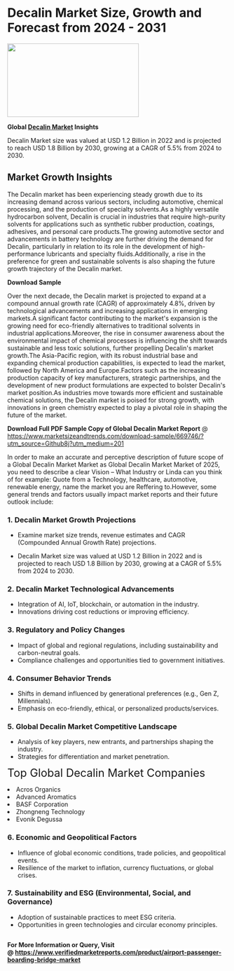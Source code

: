 <H1>Decalin Market Size, Growth and Forecast from 2024 - 2031</H1><img class="aligncenter size-medium wp-image-584254" src="https://thirdeyenews.in/wp-content/uploads/2024/09/Global-Market-Research-300x168.jpeg" alt="" width="300" height="168" /><p><strong>Global&nbsp;<a href="https://www.marketsizeandtrends.com/download-sample/669746/?utm_source=Github8j?utm_medium=201">Decalin Market</a> Insights</strong></p><p>Decalin Market size was valued at USD 1.2 Billion in 2022 and is projected to reach USD 1.8 Billion by 2030, growing at a CAGR of 5.5% from 2024 to 2030.</p><p><h2>Market Growth Insights</h2> <p>The Decalin market has been experiencing steady growth due to its increasing demand across various sectors, including automotive, chemical processing, and the production of specialty solvents.As a highly versatile hydrocarbon solvent, Decalin is crucial in industries that require high-purity solvents for applications such as synthetic rubber production, coatings, adhesives, and personal care products.The growing automotive sector and advancements in battery technology are further driving the demand for Decalin, particularly in relation to its role in the development of high-performance lubricants and specialty fluids.Additionally, a rise in the preference for green and sustainable solvents is also shaping the future growth trajectory of the Decalin market.</p> <p><strong>Download Sample</strong></p> <p>Over the next decade, the Decalin market is projected to expand at a compound annual growth rate (CAGR) of approximately 4.8%, driven by technological advancements and increasing applications in emerging markets.A significant factor contributing to the market's expansion is the growing need for eco-friendly alternatives to traditional solvents in industrial applications.Moreover, the rise in consumer awareness about the environmental impact of chemical processes is influencing the shift towards sustainable and less toxic solutions, further propelling Decalin's market growth.The Asia-Pacific region, with its robust industrial base and expanding chemical production capabilities, is expected to lead the market, followed by North America and Europe.Factors such as the increasing production capacity of key manufacturers, strategic partnerships, and the development of new product formulations are expected to bolster Decalin's market position.As industries move towards more efficient and sustainable chemical solutions, the Decalin market is poised for strong growth, with innovations in green chemistry expected to play a pivotal role in shaping the future of the market.</p> <p><span class=""><strong>Download Full PDF Sample Copy of Global Decalin Market Report</strong> @ <a href="https://www.marketsizeandtrends.com/download-sample/669746/?utm_source=Github8j?utm_medium=201" target="_blank">https://www.marketsizeandtrends.com/download-sample/669746/?utm_source=Github8j?utm_medium=201</a></span></p><p>In order to make an accurate and perceptive description of future scope of a Global&nbsp;Decalin Market Market as Global&nbsp;Decalin Market Market of 2025, you need to describe a clear Vision &ndash; What Industry or Linda can you think of for example: Quote from a Technology, healthcare, automotive, renewable energy, name the market you are Reffering to.However, some general trends and factors usually impact market reports and their future outlook include:</p><h3>1.&nbsp;<strong>Decalin Market Growth Projections</strong></h3><ul><li>Examine market size trends, revenue estimates and CAGR (Compounded Annual Growth Rate) projections.</li><li><p>Decalin Market size was valued at USD 1.2 Billion in 2022 and is projected to reach USD 1.8 Billion by 2030, growing at a CAGR of 5.5% from 2024 to 2030.</p></li></ul><h3>2.&nbsp;<strong>Decalin Market Technological Advancements</strong></h3><ul><li>Integration of AI, IoT, blockchain, or automation in the industry.</li><li>Innovations driving cost reductions or improving efficiency.</li></ul><h3>3.&nbsp;<strong>Regulatory and Policy Changes</strong></h3><ul><li>Impact of global and regional regulations, including sustainability and carbon-neutral goals.</li><li>Compliance challenges and opportunities tied to government initiatives.</li></ul><h3>4.&nbsp;<strong>Consumer Behavior Trends</strong></h3><ul><li>Shifts in demand influenced by generational preferences (e.g., Gen Z, Millennials).</li><li>Emphasis on eco-friendly, ethical, or personalized products/services.</li></ul><h3>5.&nbsp;<strong>Global Decalin Market Competitive Landscape</strong></h3><ul><li>Analysis of key players, new entrants, and partnerships shaping the industry.</li><li>Strategies for differentiation and market penetration.</li></ul><p data-pm-slice="1 1 []"><span style="color: inherit; font-family: inherit; font-size: 25px;">Top Global Decalin Market Companies</span></p><div class="" data-test-id=""><p><li>Acros Organics</li><li> Advanced Aromatics</li><li> BASF Corporation</li><li> Zhongneng Technology</li><li> Evonik Degussa</li></p></div><h3>6.&nbsp;<strong>Economic and Geopolitical Factors</strong></h3><ul><li>Influence of global economic conditions, trade policies, and geopolitical events.</li><li>Resilience of the market to inflation, currency fluctuations, or global crises.</li></ul><h3>7.&nbsp;<strong>Sustainability and ESG (Environmental, Social, and Governance)</strong></h3><ul><li>Adoption of sustainable practices to meet ESG criteria.</li><li>Opportunities in green technologies and circular economy principles.</li></ul><h2><strong style="font-size: 14px;">For More Information or Query, Visit @&nbsp;</strong><a style="background-color: #ffffff; font-size: 14px;" href="https://www.marketsizeandtrends.com/report/decalin-market/" target="_blank">https://www.verifiedmarketreports.com/product/airport-passenger-boarding-bridge-market</a></h2>